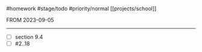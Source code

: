 #homework #stage/todo #priority/normal [[projects/school]]

FROM 2023-09-05

---

+ [ ] section 9.4
+ [ ] #2..18